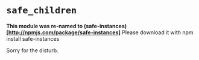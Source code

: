 # `safe_children`

**This module was re-named to (safe-instances)[http://npmjs.com/package/safe-instances]**
Please download it with
    npm install safe-instances

Sorry for the disturb.
